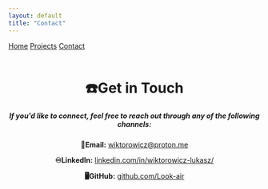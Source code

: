 ```yaml
---
layout: default
title: "Contact"
---
```

<div class="nav-buttons">
  <a class="btn" href="{{ site.baseurl }}/">Home</a>
  <a class="btn" href="{{ site.baseurl }}/projects">Projects</a>
  <a class="btn" href="{{ site.baseurl }}/contact">Contact</a>
</div>
<br>
<div style="text-align: center;">
  <h1>☎️Get in Touch</h1>
  <h5>If you'd like to connect, feel free to reach out through any of the following channels:</h5>

  <!-- Email -->
  <p><strong>📧Email:</strong> <a href="mailto:your.wiktorowicz@proton.me">wiktorowicz@proton.me</a></p>

  <!-- LinkedIn -->
  <p><strong>♾LinkedIn:</strong> <a href="https://www.linkedin.com/in/wiktorowicz-lukasz/" target="_blank">linkedin.com/in/wiktorowicz-lukasz/</a></p>

  <!-- GitHub -->
  <p><strong>🖥GitHub:</strong> <a href="https://github.com/Look-air" target="_blank">github.com/Look-air</a></p>
</div>
